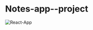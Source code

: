 # Notes-app--project

![React-App](https://user-images.githubusercontent.com/59987319/79192509-e77a2980-7e39-11ea-9170-c6dda2e6fc1b.gif)
